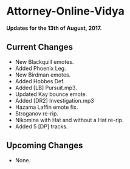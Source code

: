 # Attorney-Online-Vidya
__Updates for the 13th of August, 2017.__

## Current Changes
* New Blackquill emotes.
* Added Phoenix Leg.
* New Birdman emotes.
* Added Hobbes Def.
* Added [LB] Pursuit.mp3.
* Updated Kay bounce emote.
* Added [DR2] Investigation.mp3
* Hazama Laffin emote fix.
* Stroganov re-rip.
* Nikomina with Hat and without a Hat re-rip.
* Added 5 [DP] tracks.

## Upcoming Changes
* None.
